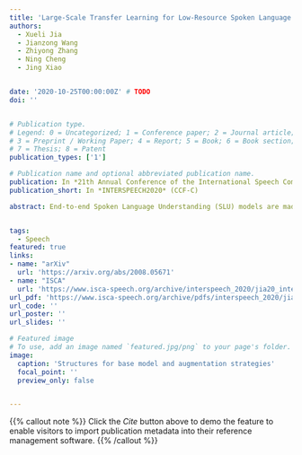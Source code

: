 ```yaml
---
title: 'Large-Scale Transfer Learning for Low-Resource Spoken Language Understanding'
authors:
  - Xueli Jia
  - Jianzong Wang
  - Zhiyong Zhang
  - Ning Cheng
  - Jing Xiao


date: '2020-10-25T00:00:00Z' # TODO
doi: ''


# Publication type.
# Legend: 0 = Uncategorized; 1 = Conference paper; 2 = Journal article;
# 3 = Preprint / Working Paper; 4 = Report; 5 = Book; 6 = Book section;
# 7 = Thesis; 8 = Patent
publication_types: ['1']

# Publication name and optional abbreviated publication name.
publication: In *21th Annual Conference of the International Speech Communication Association*
publication_short: In *INTERSPEECH2020* (CCF-C)

abstract: End-to-end Spoken Language Understanding (SLU) models are made increasingly large and complex to achieve the state-of-the-art accuracy. However, the increased complexity of a model can also introduce high risk of over-fitting, which is a major challenge in SLU tasks due to the limitation of available data. In this paper, we propose an attention-based SLU model together with three encoder enhancement strategies to overcome data sparsity challenge. The first strategy focuses on the transfer-learning approach to improve feature extraction capability of the encoder. It is implemented by pre-training the encoder component with a quantity of Automatic Speech Recognition annotated data relying on the standard Transformer architecture and then fine-tuning the SLU model with a small amount of target labelled data. The second strategy adopts multi-task learning strategy, the SLU model integrates the speech recognition model by sharing the same underlying encoder, such that improving robustness and generalization ability. The third strategy, learning from Component Fusion (CF) idea, involves a Bidirectional Encoder Representation from Transformer (BERT) model and aims to boost the capability of the decoder with an auxiliary network. It hence reduces the risk of over-fitting and augments the ability of the underlying encoder, indirectly. Experiments on the FluentAI dataset show that cross-language transfer learning and multi-task strategies have been improved by up to 4.52% and 3.89% respectively, compared to the baseline.


tags:
  - Speech
featured: true
links:
- name: "arXiv"
  url: 'https://arxiv.org/abs/2008.05671'
- name: "ISCA"
  url: 'https://www.isca-speech.org/archive/interspeech_2020/jia20_interspeech.html'
url_pdf: 'https://www.isca-speech.org/archive/pdfs/interspeech_2020/jia20_interspeech.pdf'
url_code: ''
url_poster: ''
url_slides: ''

# Featured image
# To use, add an image named `featured.jpg/png` to your page's folder.
image:
  caption: 'Structures for base model and augmentation strategies'
  focal_point: ''
  preview_only: false


---
```


{{% callout note %}}
Click the _Cite_ button above to demo the feature to enable visitors to import publication metadata into their reference management software.
{{% /callout %}}

